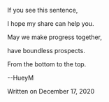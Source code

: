 If you see this sentence,

I hope my share can help you.

May we make progress together,

have boundless prospects.

From the bottom to the top.


--HueyM

Written on December 17, 2020
